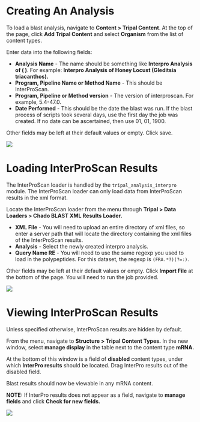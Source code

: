 # Creating An Analysis

To load a blast analysis, navigate to **Content > Tripal Content**. At the top of the page, click **Add Tripal Content** and select **Organism** from the list of content types.

Enter data into the following fields:

* **Analysis Name** - The name should be something like **Interpro Analysis of ( )**. For example: **Interpro Analysis of Honey Locust (Gleditsia triacanthos).**
* **Program, Pipeline Name or Method Name** - This should be InterProScan.
* **Program, Pipeline or Method version** - The version of interproscan. For example, 5.4-47.0.
* **Date Performed** - This should be the date the blast was run. If the blast process of scripts took several days, use the first day the job was created. If no date can be ascertained, then use 01, 01, 1900. 

Other fields may be left at their default values or empty. Click save.

![](https://github.com/jwest60/tripal_dev_mini_dataset/blob/load-interpro/documentation/img/ips/ipsdoc_1.png)

# Loading InterProScan Results

The InterProScan loader is handled by the `tripal_analysis_interpro` module. The InterProScan loader can only load data from InterProScan results in the xml format.

Locate the InterProScan loader from the menu through **Tripal > Data Loaders > Chado BLAST XML Results Loader.**

* **XML File** - You will need to upload an entire directory of xml files, so enter a server path that will locate the directory containing the xml files of the InterProScan results.
* **Analysis** - Select the newly created interpro analysis.
* **Query Name RE** - You will need to use the same regexp you used to load in the polypeptides. For this dataset, the regexp is `(FRA.*?)(?=:)`.

Other fields may be left at their default values or empty. Click **Import File** at the bottom of the page. You will need to run the job provided.

![](https://github.com/jwest60/tripal_dev_mini_dataset/blob/load-interpro/documentation/img/ips/ipsdoc_2.png)

# Viewing InterProScan Results

Unless specified otherwise, InterProScan results are hidden by default.

From the menu, navigate to **Structure > Tripal Content Types.** In the new window, select **manage display** in the table next to the content type **mRNA.**

At the bottom of this window is a field of **disabled** content types, under which **InterPro results** should be located. Drag InterPro results out of the disabled field.

Blast results should now be viewable in any mRNA content.

**NOTE:** If InterPro results does not appear as a field, navigate to **manage fields** and click **Check for new fields.**

![](https://github.com/jwest60/tripal_dev_mini_dataset/blob/load-interpro/documentation/img/ips/ipsdoc_3.png)
